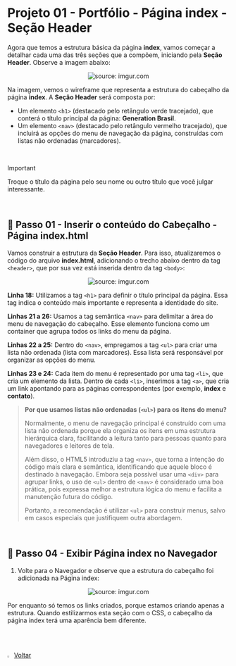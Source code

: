 <h1>Projeto 01 - Portfólio - Página index - Seção Header</h1>



Agora que temos a estrutura básica da página **index**, vamos começar a detalhar cada uma das três seções que a compõem, iniciando pela **Seção Header**. Observe a imagem abaixo:

<div align="center"><img src="https://i.imgur.com/aORMVDm.png" title="source: imgur.com" /></div>

Na imagem, vemos o wireframe que representa a estrutura do cabeçalho da página **index**. A **Seção Header** será composta por:

- Um elemento `<h1>` (destacado pelo retângulo verde tracejado), que conterá o título principal da página: **Generation Brasil**.
- Um elemento `<nav>` (destacado pelo retângulo vermelho tracejado), que incluirá as opções do menu de navegação da página, construídas com listas não ordenadas (marcadores).

<br />

> [!IMPORTANT]
>
> Troque o título da página pelo seu nome ou outro título que você julgar interessante.

<br />

<h2>👣 Passo 01 - Inserir o conteúdo do Cabeçalho - Página index.html</h2>



Vamos construir a estrutura da **Seção Header**. Para isso, atualizaremos o código do arquivo **index.html**, adicionando o trecho abaixo dentro da tag `<header>`, que por sua vez está inserida dentro da tag `<body>`:

<div align="center"><img src="https://i.imgur.com/bmZEPbX.png" title="source: imgur.com" /></div>

**Linha 18:** Utilizamos a tag `<h1>` para definir o título principal da página. Essa tag indica o conteúdo mais importante e representa a identidade do site.

**Linhas 21 a 26:** Usamos a tag semântica `<nav>` para delimitar a área do menu de navegação do cabeçalho. Esse elemento funciona como um container que agrupa todos os links do menu da página.

**Linhas 22 a 25:** Dentro do `<nav>`, empregamos a tag `<ul>` para criar uma lista não ordenada (lista com marcadores). Essa lista será responsável por organizar as opções do menu.

**Linhas 23 e 24:** Cada item do menu é representado por uma tag `<li>`, que cria um elemento da lista. Dentro de cada `<li>`, inserimos a tag `<a>`, que cria um link apontando para as páginas correspondentes (por exemplo, **index** e **contato**).

> **Por que usamos listas não ordenadas (`<ul>`) para os itens do menu?**
>
> Normalmente, o menu de navegação principal é construído com uma lista não ordenada porque ela organiza os itens em uma estrutura hierárquica clara, facilitando a leitura tanto para pessoas quanto para navegadores e leitores de tela.
>
> Além disso, o HTML5 introduziu a tag `<nav>`, que torna a intenção do código mais clara e semântica, identificando que aquele bloco é destinado à navegação. Embora seja possível usar uma `<div>` para agrupar links, o uso de `<ul>` dentro de `<nav>` é considerado uma boa prática, pois expressa melhor a estrutura lógica do menu e facilita a manutenção futura do código.
>
> Portanto, a recomendação é utilizar `<ul>` para construir menus, salvo em casos especiais que justifiquem outra abordagem.

<br />

<h2>👣 Passo 04 - Exibir Página index no Navegador</h2>



1. Volte para o Navegador e observe que a estrutura do cabeçalho foi adicionada na Página index:

<div align="center"><img src="https://i.imgur.com/JgH644B.png" title="source: imgur.com" /></div>

Por enquanto só temos os links criados, porque estamos criando apenas a estrutura. Quando estilizarmos esta seção com o CSS, o cabeçalho da página index terá uma aparência bem diferente.

<br /><br />

<div align="left"><a href="README.md"><img src="https://i.imgur.com/XMgF3gl.png" title="source: imgur.com" width="3%"/>Voltar</a></div>

